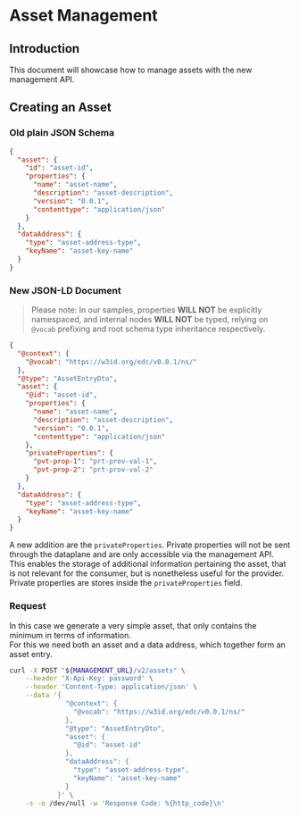 # Asset Management

## Introduction
This document will showcase how to manage assets with the new management API.

## Creating an Asset 

### Old plain JSON Schema

```json
{
  "asset": {
    "id": "asset-id",
    "properties": {
      "name": "asset-name",
      "description": "asset-description",
      "version": "0.0.1",
      "contenttype": "application/json"
    }
  },
  "dataAddress": {
    "type": "asset-address-type",
    "keyName": "asset-key-name"
  }
}
```

### New JSON-LD Document

> Please note: In our samples, properties **WILL NOT** be explicitly namespaced, and internal nodes **WILL NOT** be typed, relying on `@vocab` prefixing and root schema type inheritance respectively.

```json
{
  "@context": {
    "@vocab": "https://w3id.org/edc/v0.0.1/ns/"
  },
  "@type": "AssetEntryDto",
  "asset": {
    "@id": "asset-id",
    "properties": {
      "name": "asset-name",
      "description": "asset-description",
      "version": "0.0.1",
      "contenttype": "application/json"
    },
    "privateProperties": {
      "pvt-prop-1": "prt-prov-val-1",
      "pvt-prop-2": "prt-prov-val-2"
    }
  },
  "dataAddress": {
    "type": "asset-address-type",
    "keyName": "asset-key-name"
  }
}
```
A new addition are the `privateProperties`.
Private properties will not be sent through the dataplane and are only accessible via the management API.
This enables the storage of additional information pertaining the asset, that is not relevant for the consumer, but is nonetheless useful for the provider.
Private properties are stores inside the `privateProperties` field.

### Request
In this case we generate a very simple asset, that only contains the minimum in terms of information.<br>
For this we need both an asset and a data address, which together form an asset entry.

```bash
curl -X POST "${MANAGEMENT_URL}/v2/assets" \
    --header 'X-Api-Key: password' \
    --header 'Content-Type: application/json' \
    --data '{
              "@context": {
                "@vocab": "https://w3id.org/edc/v0.0.1/ns/"
              },
              "@type": "AssetEntryDto",
              "asset": {
                "@id": "asset-id"
              },
              "dataAddress": {
                "type": "asset-address-type",
                "keyName": "asset-key-name"
              }
            }' \
    -s -o /dev/null -w 'Response Code: %{http_code}\n'
```